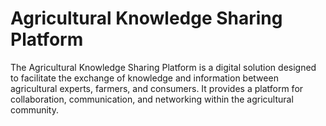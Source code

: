 # Agricultural Knowledge Sharing Platform

The Agricultural Knowledge Sharing Platform is a digital solution designed to facilitate the exchange of knowledge and information between agricultural experts, farmers, and consumers. It provides a platform for collaboration, communication, and networking within the agricultural community.